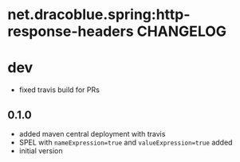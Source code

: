 # net.dracoblue.spring:http-response-headers CHANGELOG

# dev

- fixed travis build for PRs

## 0.1.0

- added maven central deployment with travis
- SPEL with `nameExpression=true` and `valueExpression=true` added
- initial version

